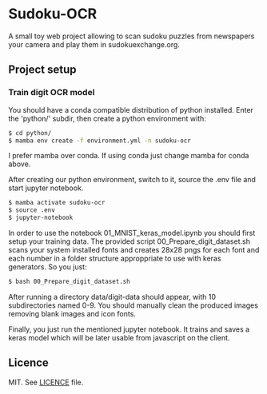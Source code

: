 # Sudoku-OCR

A small toy web project allowing to scan sudoku puzzles from newspapers your camera and play them in sudokuexchange.org.

## Project setup

### Train digit OCR model

You should have a conda compatible distribution of python installed. Enter the 'python/' subdir, then create a python environment with:

```bash
$ cd python/
$ mamba env create -f environment.yml -n sudoku-ocr
```

I prefer mamba over conda. If using conda just change mamba for conda above.

After creating our python environment, switch to it, source the .env file and start jupyter notebook.

```bash
$ mamba activate sudoku-ocr
$ source .env
$ jupyter-notebook
```

In order to use the notebook 01\_MNIST\_keras\_model.ipynb you should first setup your training data. The provided script 00\_Prepare\_digit\_dataset.sh scans your system installed fonts and creates 28x28 pngs for each font and each number in a folder structure approppriate to use with keras generators. So you just:

```bash
$ bash 00_Prepare_digit_dataset.sh
```

After running a directory data/digit-data should appear, with 10 subdirectories named 0-9. You should manually clean the produced images removing blank images and icon fonts.

Finally, you just run the mentioned jupyter notebook. It trains and saves a keras model which will be later usable from javascript on the client.

## Licence

MIT. See [LICENCE](LICENCE) file.
